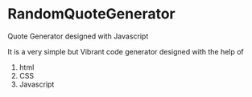 # RandomQuoteGenerator
Quote Generator designed with Javascript


It is a very simple but Vibrant code generator designed with the help of 
1. html
2. CSS
3. Javascript

